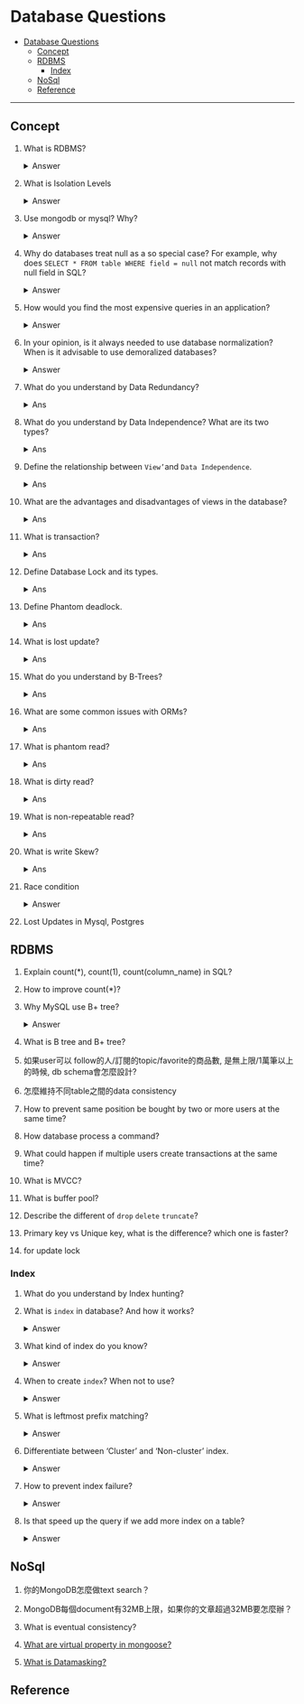 # Database Questions
- [Database Questions](#database-questions)
  - [Concept](#concept)
  - [RDBMS](#rdbms)
    - [Index](#index)
  - [NoSql](#nosql)
  - [Reference](#reference)
  
---
## Concept
1. What is RDBMS?
    <details><summary>Answer</summary>
    Many data table with relation ship for store data.
    </details>
2. What is Isolation Levels
    <details><summary>Answer</summary>
      Database isolation refers to the ability of a database to allow a transaction to execute as if there are no other concurrently running transactions (even though in reality there can be a large number of concurrently running transactions). The overarching goal is to prevent reads and writes of temporary, aborted, or otherwise incorrect data written by concurrent transactions.
    
      The four levels of isolation are:
      - Read Uncommitted: A transaction can read data that has been modified by other transactions but not yet committed.
      - Read Committed: A transaction can only read data that has been committed by other transactions.
      - Repeatable Read: A transaction can only read data that has been committed by other transactions. It also prevents other transactions from modifying the data that has already been read by the current transaction.
      - Serializable: A transaction can only read data that has been committed by other transactions. It also prevents other transactions from modifying the data that has already been read by the current transaction. It also prevents other transactions from inserting new rows that match the WHERE clause of a query that has already been executed by the current transaction.
    </details>

3. Use mongodb or mysql? Why?
    <details><summary>Answer</summary>
      Actually we can change this question to compare with NoSQL and RDBMS.
      RDBMS is good at ACID if your business need transaction, and you want it to have high performance, you can use RDBMS.
      NoSQL is good at scalability if your business model is not structured will growth fast and become really dynamic. Choose NoSQL is good for you.

    </details>
4. Why do databases treat null as a so special case? For example, why does `SELECT * FROM table WHERE field = null` not match records with null field in SQL?
    <details><summary>Answer</summary>
      NULL means no value, not `zero` or `empty string`. And it have no type in SQL.
      Not `VARCHAR` or `DATE` or others. It will not to equal anything neither itself.
      If you want to check if a field is null, you should use `IS NULL` or `IS NOT NULL` instead of `=` or `<>`. 
    </details>
5. How would you find the most expensive queries in an application?
    <details><summary>Answer</summary>
      If you use SQL server , You can query `dm_exec_query_stats` to get the most expensive query.
      If you use Postgres, you can use an extension module `pg_stat_statements` to get the most expensive query.
      If you use MySQL, you need to capture this information from a log file, and not via a query. `See slow query log`

      Than with `EXPLAIN` you can see the query plan, and you can see the cost of each step. The cost is the number of rows that the step will process. So you can find the most expensive query by the cost of each step. 
    </details>
6. In your opinion, is it always needed to use database normalization? When is it advisable to use demoralized databases?
    <details><summary>Answer</summary>
      Normalization is a process of organizing data in a database. It is used to minimize data redundancy and improve data integrity. It is a technique to reduce the size of the database and increase the speed of the database.
      It is advisable to use demoralized databases when you need to improve the performance of the database cause by lots of join operation.
      `Normalize until it hurts, denormalize until it works.`
    </details>
7.  What do you understand by Data Redundancy?
    <details><summary> Ans </summary>      
      Duplication of data in the database is known as data redundancy. As a result of data redundancy, duplicated data is present at multiple locations, hence it leads to wastage of the storage space and the integrity of the database is destroyed.
    </details>
8.  What do you understand by Data Independence? What are its two types?
    <details><summary> Ans </summary>
      Data Independence refers to the ability to modify the schema definition in one level in such a way that it does not affect the schema definition in the next higher level.

      The 2 types of Data Independence are:

      - Physical Data Independence: It modifies the schema at the physical level without affecting the schema at the conceptual level. User application don't know how the data is stored in the disk, it is own by the database system.
      - Logical Data Independence: It modifies the schema at the conceptual level without affecting or causing changes in the schema at the view level. User application won't be affect by database schema change.
    </details>

9.  Define the relationship between `View’`and `Data Independence`.
    <details><summary> Ans </summary>
      View is a virtual table that does not have its data on its own rather the data is defined from one or more underlying base tables.
      Views account for logical data independence as the growth and restructuring of base tables are not reflected in views. 
    </details>
10. What are the advantages and disadvantages of views in the database?
    <details><summary> Ans </summary>
      Advantages:
        
        1. Views don't store data in a physical location.

        2. The view can be used to hide some of the columns from the table.

        3. Views can provide Access Restriction, since data insertion, update and deletion is not possible with the view.

      Disadvantages:
        
        4. When a table is dropped, associated view become irrelevant.
        
        5. Since the view is created when a query requesting data from view is triggered, its a bit slow.
        
        6. When views are created for large tables, it occupies more memory.
    </summary>
11. What is transaction?
    <details><summary> Ans</summary>
    Transaction is a logic unit in database, means a group of data read & write actions. It will be two results committed(all success) or rollback(all cancel).

    It is common to see in transfer money, you will transfer money from A to B, if A's balance is not enough, you will cancel the transaction, and the money will not transfer to B. To prevent data inconsistency, we need to use transaction.
    </details>
12. Define Database Lock and its types.
    <details><summary> Ans</summary>
    Database lock is a mechanism to prevent data inconsistency. It is used to prevent other transaction from accessing the data that is being accessed by the current transaction.
    - Exclusive Lock: Only one transaction can hold an exclusive lock on a row at a time. Others can't read or write, Until the transaction releases the lock.
  
    - Shared Lock: Multiple transactions can hold a shared lock on a row at a time. Others can read, but can't write, Until the transaction releases the lock. And the same time exclusive lock can't be acquired.

    - Range Lock: It is used to lock a range of rows. Also for InnoDB, it is related to `isolation level`. When isolation level is serializable, it will lock W/R to the range of rows. If isolation level is repeatable read, it will lock write to the range of rows.
    </details>
13. Define Phantom deadlock.
    <details><summary> Ans</summary>
    Phantom deadlock is a deadlock in a distributed DBMS. It is caused by the following conditions:
     - One process is waiting for resource which is being held by another process.
     - When second process release the resource and here comes a delay so no one knows resource is released.
    </details>
14. What is lost update?
    <details><summary> Ans</summary>
    Lost update is a phenomenon that two transactions update the same data, and the last transaction will overwrite the first transaction's update.
    </details>
15. What do you understand by B-Trees?
    <details><summary> Ans</summary>
      B-Trees are a type of self-balancing tree data structure that keeps data sorted and allows searches, sequential access, insertions, and deletions in logarithmic time. B-Trees are a generalization of a binary search tree in that a node can have more than two children.
    </details>
16. What are some common issues with ORMs?
    <details><summary> Ans</summary>
      Props: 
        - Make query sentence more readable. Easy to maintain
        - Prevent SQL injection
        - Models use OOP, which means you an extend and inherit from Models.
      Cons:
        - When you need to do complex query, you need to write raw SQL. ORM may have performance issue.
    </details>

17. What is phantom read?
    <details><summary> Ans</summary>
      Phantom read is a phenomenon two transactions read same data but get different rows.
    </details>

18. What is dirty read?
    <details><summary> Ans</summary>
      Dirty read is a phenomenon that occurs when a transaction reads a data item that has been modified by another uncommitted transaction.

      For example: Transaction A reads a data item, Transaction B modifies the data item, Transaction A reads the data item again, Transaction B update the data item, Transaction A reads the data item again. Transaction A will get the data item that is modified by Transaction B, but not committed.
    </details>

19. What is non-repeatable read?
    <details><summary> Ans</summary>
      Non-repeatable read is a phenomenon that occurs when a transaction re-reads a data item that it has previously read, and finds that the data item's value has been modified by another transaction.

      For example: Transaction A reads a data item, Transaction B modifies the data item, Transaction A reads the data item again. Transaction A will get the data item that is modified by Transaction B, but not committed.
    </details>
20. What is write Skew?
    <details><summary> Ans</summary>
      Write Skew is a phenomenon that occurs when two transactions that each have to make sure conditions are met before they can commit. And both pass the condition check, but when both commit, it will make wrong result.

      For example: Our customers want to buy products which are in stock 20. We have a table to store the stock of products. We have two transactions, Transaction A and Transaction B. Transaction A wants to buy 10 products, Transaction B wants to buy 5 products. Both transactions check the stock of products, and both pass the check. But when both commit, the stock of products will be minus 15, which is wrong.
    </details>

21. Race condition
    <details><summary>Answer</summary>
    - Atomic update
    - Transaction lock
    - Version control
    </details>
22. Lost Updates in Mysql, Postgres

## RDBMS
1. Explain count(*), count(1), count(column_name) in SQL?
2. How to improve count(*)?
3. Why MySQL use B+ tree?
    <details><summary>Answer</summary>
    B+Tree only store data in leaf node, B-Tree store data in all node. So there is less data in B+Tree, so it is faster to find data cuz less IO read.

    The time complexity of B+Tree is O(log`d`n), d is the number of children of a node, n is the number of data in the tree. In actual situation d is larger than 100, so even data rows comes to 10million, the height of the tree is only 3.

    Compare with hash table, the time complexity of hash table is O(1), but the hash table is not sorted, so it is not suitable for range query.
    </details>
4. What is B tree and B+ tree?
5. 如果user可以 follow的人/訂閱的topic/favorite的商品數, 是無上限/1萬筆以上的時候, db schema會怎麼設計?
6. 怎麼維持不同table之間的data consistency
7. How to prevent same position be bought by two or more users at the same time?
8. How database process a command?
9. What could happen if multiple users create transactions at the same time?
11. What is MVCC?
12. What is buffer pool?
13. Describe the different of `drop` `delete` `truncate`?
14. Primary key vs Unique key, what is the difference? which one is faster?
15. for update lock

### Index
1. What do you understand by Index hunting?
2. What is `index` in database? And how it works?
    <details><summary>Answer</summary>
    Index is a data structure that improves the speed of data retrieval operations on a database table at the cost of additional writes and storage space to maintain the index data structure. Indexes can be created using one or more columns, or expressions. 
    </details>
3. What kind of index do you know?
    <details><summary>Answer</summary>
    - Data structure :B-tree, Hash, R-tree, Bitmap, Full-text, Spatial
    - Physical storage: Clustered Index, Non-clustered Index, secondary index
    - Characteristics: Primary key, Unique key, Non-unique key, Full-text index, Spatial index
  
    Most usually to see are B+Tree, Hash, Full-Text. 
    </details>
4. When to create `index`? When not to use?
    <details><summary>Answer</summary>
    Database will create index defaultly when you create a table. But you can also create index by yourself.
    - If there is primary key, database will create a clustered index on it.
    - If not, database will create a clustered index on non-null and unique column.
    - Last, InnoDB will create a clustered index on explicit id row automatically.

    - Disadvantage:
      - Index as B+Tree need to be updated when data is changed, so it will slow down the write speed.
      - Need more physical space to store index.
      - Create/maintain index will slow down the write speed and time spent grow up with data.

    - When to use:
      - Column is unique.
      - Columns are frequently used in `where` clause. You can use union index to combine multiple columns.
      - Columns are frequently used in `order by` and `orderBy` clause. Thus when you use `order by` clause, the data already sorted by index, so it will be faster.

    - When not to use:
      - Columns not frequently used in `where`, `groupBy` or `orderBy` clause.
      - Data is duplicate or null.
      - Data is less.
      - Data frequently changed. This will make index recreate.
    </details> 
5. What is leftmost prefix matching?
    <details><summary>Answer</summary>
    When you create a index on multiple columns, the index will use the leftmost column to sort the data. So if you want to use the index, you must use the leftmost column to query. If you use the other column to query, the index will not be used.
    </details>
6. Differentiate between ‘Cluster’ and ‘Non-cluster’ index.
    <details><summary>Answer</summary>
    - Cluster index store real data in the index.
    - Non-cluster index store the pointer of data, need to find the data by primary key.
    </details>
7. How to prevent index failure?
    <details><summary>Answer</summary>
    - Using left or right fuzzy query.
    - Use count or functions will make index not work.
    - Union index with leftmost prefix matching.
    - In where clause, use index before `or`, and after `or` is not index.
    </details>
8. Is that speed up the query if we add more index on a table?
    <details><summary>Answer</summary>
    When we read data with index, it will faster. But if we write data, it will slower. Because we need to update the index.
 

## NoSql
1. 你的MongoDB怎麼做text search？
2. MongoDB每個document有32MB上限，如果你的文章超過32MB要怎麼辦？
3. What is eventual consistency?

5. [What are virtual property in mongoose?
](https://github.com/Gauthamjm007/Backend-NodeJS-Golang-Interview_QA#what-are-virtual-property-in-mongoose)
6. [What is Datamasking?](https://github.com/Gauthamjm007/Backend-NodeJS-Golang-Interview_QA#what-is-datamasking)


## Reference